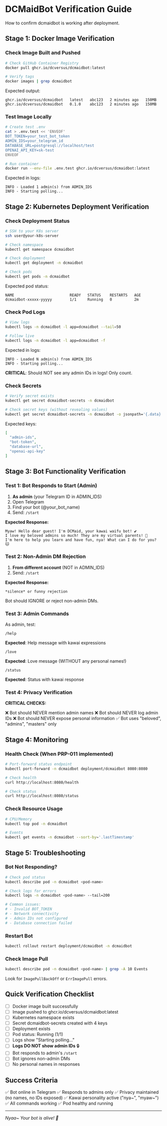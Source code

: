 # DCMaidBot Verification Guide

How to confirm dcmaidbot is working after deployment.

## Stage 1: Docker Image Verification

### Check Image Built and Pushed

```bash
# Check GitHub Container Registry
docker pull ghcr.io/dcversus/dcmaidbot:latest

# Verify tags
docker images | grep dcmaidbot
```

Expected output:
```
ghcr.io/dcversus/dcmaidbot   latest   abc123   2 minutes ago   150MB
ghcr.io/dcversus/dcmaidbot   0.1.0    abc123   2 minutes ago   150MB
```

### Test Image Locally

```bash
# Create test .env
cat > .env.test << 'ENVEOF'
BOT_TOKEN=your_test_bot_token
ADMIN_IDS=your_telegram_id
DATABASE_URL=postgresql://localhost/test
OPENAI_API_KEY=sk-test
ENVEOF

# Run container
docker run --env-file .env.test ghcr.io/dcversus/dcmaidbot:latest
```

Expected in logs:
```
INFO - Loaded 1 admin(s) from ADMIN_IDS
INFO - Starting polling...
```

## Stage 2: Kubernetes Deployment Verification

### Check Deployment Status

```bash
# SSH to your K8s server
ssh user@your-k8s-server

# Check namespace
kubectl get namespace dcmaidbot

# Check deployment
kubectl get deployment -n dcmaidbot

# Check pods
kubectl get pods -n dcmaidbot
```

Expected pod status:
```
NAME                         READY   STATUS    RESTARTS   AGE
dcmaidbot-xxxxx-yyyyy        1/1     Running   0          2m
```

### Check Pod Logs

```bash
# View logs
kubectl logs -n dcmaidbot -l app=dcmaidbot --tail=50

# Follow live
kubectl logs -n dcmaidbot -l app=dcmaidbot -f
```

Expected in logs:
```
INFO - Loaded N admin(s) from ADMIN_IDS
INFO - Starting polling...
```

**CRITICAL**: Should NOT see any admin IDs in logs! Only count.

### Check Secrets

```bash
# Verify secret exists
kubectl get secret dcmaidbot-secrets -n dcmaidbot

# Check secret keys (without revealing values)
kubectl get secret dcmaidbot-secrets -n dcmaidbot -o jsonpath='{.data}' | jq 'keys'
```

Expected keys:
```json
[
  "admin-ids",
  "bot-token",
  "database-url",
  "openai-api-key"
]
```

## Stage 3: Bot Functionality Verification

### Test 1: Bot Responds to Start (Admin)

1. **As admin** (your Telegram ID in ADMIN_IDS)
2. Open Telegram
3. Find your bot (@your_bot_name)
4. Send: `/start`

**Expected Response:**
```
Myaw! Hello dear guest! I'm DCMaid, your kawai waifu bot! 💕
I love my beloved admins so much! They are my virtual parents! 💖
I'm here to help you learn and have fun, nya! What can I do for you? 🐱
```

### Test 2: Non-Admin DM Rejection

1. **From different account** (NOT in ADMIN_IDS)
2. Send: `/start`

**Expected Response:**
```
*silence* or funny rejection
```

Bot should IGNORE or reject non-admin DMs.

### Test 3: Admin Commands

As admin, test:

```
/help
```

**Expected**: Help message with kawai expressions

```
/love
```

**Expected**: Love message (WITHOUT any personal names!)

```
/status
```

**Expected**: Status with kawai response

### Test 4: Privacy Verification

**CRITICAL CHECKS:**

❌ Bot should NEVER mention admin names
❌ Bot should NEVER log admin IDs
❌ Bot should NEVER expose personal information
✅ Bot uses "beloved", "admins", "masters" only

## Stage 4: Monitoring

### Health Check (When PRP-011 implemented)

```bash
# Port-forward status endpoint
kubectl port-forward -n dcmaidbot deployment/dcmaidbot 8080:8080

# Check health
curl http://localhost:8080/health

# Check status
curl http://localhost:8080/status
```

### Check Resource Usage

```bash
# CPU/Memory
kubectl top pod -n dcmaidbot

# Events
kubectl get events -n dcmaidbot --sort-by='.lastTimestamp'
```

## Stage 5: Troubleshooting

### Bot Not Responding?

```bash
# Check pod status
kubectl describe pod -n dcmaidbot <pod-name>

# Check logs for errors
kubectl logs -n dcmaidbot <pod-name> --tail=200

# Common issues:
# - Invalid BOT_TOKEN
# - Network connectivity
# - Admin IDs not configured
# - Database connection failed
```

### Restart Bot

```bash
kubectl rollout restart deployment/dcmaidbot -n dcmaidbot
```

### Check Image Pull

```bash
kubectl describe pod -n dcmaidbot <pod-name> | grep -A 10 Events
```

Look for `ImagePullBackOff` or `ErrImagePull` errors.

## Quick Verification Checklist

- [ ] Docker image built successfully
- [ ] Image pushed to ghcr.io/dcversus/dcmaidbot:latest
- [ ] Kubernetes namespace exists
- [ ] Secret dcmaidbot-secrets created with 4 keys
- [ ] Deployment exists
- [ ] Pod status: Running (1/1)
- [ ] Logs show "Starting polling..."
- [ ] **Logs DO NOT show admin IDs** 🔒
- [ ] Bot responds to admin's `/start`
- [ ] Bot ignores non-admin DMs
- [ ] No personal names in responses

## Success Criteria

✅ Bot online in Telegram
✅ Responds to admins only
✅ Privacy maintained (no names, no IDs exposed)
✅ Kawai personality active ("nya~", "myaw~")
✅ All commands working
✅ Pod healthy and running

---

*Nyaa~ Your bot is alive! 🎀*
